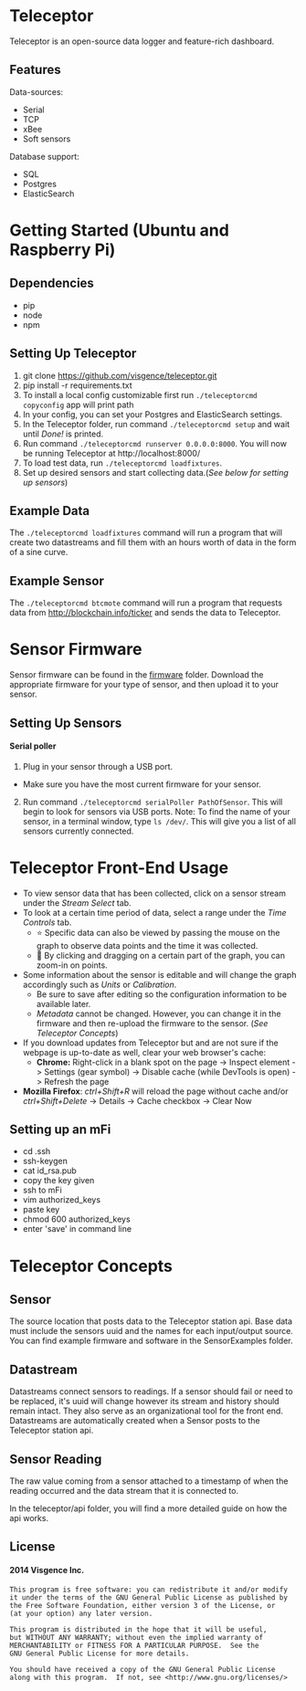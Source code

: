 # Teleceptor

Teleceptor is an open-source data logger and feature-rich dashboard.

## Features
Data-sources:
  * Serial
  * TCP
  * xBee
  * Soft sensors

Database support:
  * SQL
  * Postgres
  * ElasticSearch

# Getting Started (Ubuntu and Raspberry Pi)
## Dependencies
  * pip
  * node
  * npm


## Setting Up Teleceptor
1. git clone https://github.com/visgence/teleceptor.git
2. pip install -r requirements.txt
3. To install a local config customizable first run ```./teleceptorcmd copyconfig``` app will print path
4. In your config, you can set your Postgres and ElasticSearch settings.
5. In the Teleceptor folder, run command ```./teleceptorcmd setup``` and wait until _Done!_ is printed.
6. Run command ```./teleceptorcmd runserver 0.0.0.0:8000```. You will now be running Teleceptor at http://localhost:8000/
7. To load test data, run ```./teleceptorcmd loadfixtures```.
8. Set up desired sensors and start collecting data.(_See below for setting up sensors_)

## Example Data
The ```./teleceptorcmd loadfixtures``` command will run a program that will create two datastreams and fill them with an hours worth of data in the form of a sine curve.

## Example Sensor
The ```./teleceptorcmd btcmote``` command will run a program that requests data from http://blockchain.info/ticker and sends the data to Teleceptor.


# Sensor Firmware
Sensor firmware can be found in the [firmware](https://github.com/visgence/teleceptor/tree/master/firmware) folder. Download the appropriate firmware for your type of sensor, and then upload it to your sensor.

## Setting Up Sensors

#### Serial poller
1. Plug in your sensor through a USB port.
* Make sure you have the most current firmware for your sensor.
2. Run command ```./teleceptorcmd serialPoller PathOfSensor```. This will begin to look for sensors via USB ports.
Note: To find the name of your sensor, in a terminal window, type ```ls /dev/```. This will give you a list of all sensors currently connected.


# Teleceptor Front-End Usage
* To view sensor data that has been collected, click on a sensor stream under the _Stream Select_ tab.
* To look at a certain time period of data, select a range under the _Time Controls_ tab.
  * :star: Specific data can also be viewed by passing the mouse on the graph to observe data points and the time it was collected.
  * :star2: By clicking and dragging on a certain part of the graph, you can zoom-in on points.
* Some information about the sensor is editable and will change the graph accordingly such as _Units_ or _Calibration_.
  * Be sure to save after editing so the configuration information to be available later.
  * _Metadata_ cannot be changed. However, you can change it in the firmware and then re-upload the firmware to the sensor. (_See Teleceptor Concepts_)
* If you download updates from Teleceptor but and are not sure if the webpage is up-to-date as well, clear your web browser's cache:
  * **Chrome:** Right-click in a blank spot on the page -> Inspect element -> Settings (gear symbol) -> Disable cache (while DevTools is open) -> Refresh the page
 * **Mozilla Firefox**: _ctrl+Shift+R_ will reload the page without cache and/or _ctrl+Shift+Delete_ -> Details -> Cache checkbox -> Clear Now


## Setting up an mFi
* cd .ssh
* ssh-keygen
* cat id_rsa.pub
* copy the key given
* ssh to mFi
* vim authorized_keys
* paste key
* chmod 600 authorized_keys
* enter 'save' in command line

# Teleceptor Concepts

## Sensor
The source location that posts data to the Teleceptor station api. Base data must include the sensors uuid and the names for each input/output source.
You can find example firmware and software in the SensorExamples folder.

## Datastream
Datastreams connect sensors to readings. If a sensor should fail or need to be replaced, it's uuid will change however its stream and history should remain intact. They also serve as an organizational tool for the front end.
Datastreams are automatically created when a Sensor posts to the Teleceptor station api.

## Sensor Reading
The raw value coming from a sensor attached to a timestamp of when the reading occurred and the data stream that it is connected to.

In the teleceptor/api folder, you will find a more detailed guide on how the api works.

## License
#### 2014 Visgence Inc.
    This program is free software: you can redistribute it and/or modify
    it under the terms of the GNU General Public License as published by
    the Free Software Foundation, either version 3 of the License, or
    (at your option) any later version.

    This program is distributed in the hope that it will be useful,
    but WITHOUT ANY WARRANTY; without even the implied warranty of
    MERCHANTABILITY or FITNESS FOR A PARTICULAR PURPOSE.  See the
    GNU General Public License for more details.

    You should have received a copy of the GNU General Public License
    along with this program.  If not, see <http://www.gnu.org/licenses/>
